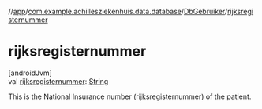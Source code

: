 //[app](../../../index.md)/[com.example.achillesziekenhuis.data.database](../index.md)/[DbGebruiker](index.md)/[rijksregisternummer](rijksregisternummer.md)

# rijksregisternummer

[androidJvm]\
val [rijksregisternummer](rijksregisternummer.md): [String](https://kotlinlang.org/api/latest/jvm/stdlib/kotlin/-string/index.html)

This is the National Insurance number (rijksregisternummer) of the patient.
